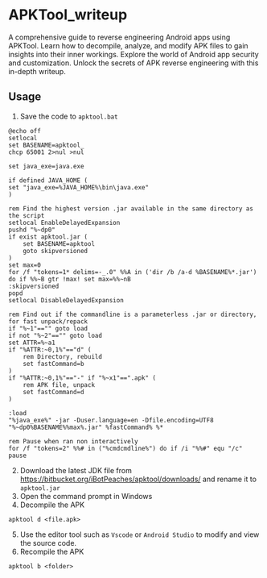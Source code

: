 # APKTool_writeup
A comprehensive guide to reverse engineering Android apps using APKTool. Learn how to decompile, analyze, and modify APK files to gain insights into their inner workings. Explore the world of Android app security and customization. Unlock the secrets of APK reverse engineering with this in-depth writeup.

## Usage
1. Save the code to `apktool.bat`
```
@echo off
setlocal
set BASENAME=apktool_
chcp 65001 2>nul >nul

set java_exe=java.exe

if defined JAVA_HOME (
set "java_exe=%JAVA_HOME%\bin\java.exe"
)

rem Find the highest version .jar available in the same directory as the script
setlocal EnableDelayedExpansion
pushd "%~dp0"
if exist apktool.jar (
    set BASENAME=apktool
    goto skipversioned
)
set max=0
for /f "tokens=1* delims=-_.0" %%A in ('dir /b /a-d %BASENAME%*.jar') do if %%~B gtr !max! set max=%%~nB
:skipversioned
popd
setlocal DisableDelayedExpansion

rem Find out if the commandline is a parameterless .jar or directory, for fast unpack/repack
if "%~1"=="" goto load
if not "%~2"=="" goto load
set ATTR=%~a1
if "%ATTR:~0,1%"=="d" (
    rem Directory, rebuild
    set fastCommand=b
)
if "%ATTR:~0,1%"=="-" if "%~x1"==".apk" (
    rem APK file, unpack
    set fastCommand=d
)

:load
"%java_exe%" -jar -Duser.language=en -Dfile.encoding=UTF8 "%~dp0%BASENAME%%max%.jar" %fastCommand% %*

rem Pause when ran non interactively
for /f "tokens=2" %%# in ("%cmdcmdline%") do if /i "%%#" equ "/c" pause
```

2. Download the latest JDK file from https://bitbucket.org/iBotPeaches/apktool/downloads/ and rename it to `apktool.jar`
3. Open the command prompt in Windows
4. Decompile the APK 
```
apktool d <file.apk>
```
5. Use the editor tool such as `Vscode` or `Android Studio` to modify and view the source code.
6. Recompile the APK 
```
apktool b <folder>
```
